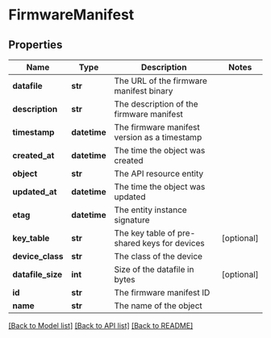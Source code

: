 # FirmwareManifest

## Properties
Name | Type | Description | Notes
------------ | ------------- | ------------- | -------------
**datafile** | **str** | The URL of the firmware manifest binary | 
**description** | **str** | The description of the firmware manifest | 
**timestamp** | **datetime** | The firmware manifest version as a timestamp | 
**created_at** | **datetime** | The time the object was created | 
**object** | **str** | The API resource entity | 
**updated_at** | **datetime** | The time the object was updated | 
**etag** | **datetime** | The entity instance signature | 
**key_table** | **str** | The key table of pre-shared keys for devices | [optional] 
**device_class** | **str** | The class of the device | 
**datafile_size** | **int** | Size of the datafile in bytes | [optional] 
**id** | **str** | The firmware manifest ID | 
**name** | **str** | The name of the object | 

[[Back to Model list]](../README.md#documentation-for-models) [[Back to API list]](../README.md#documentation-for-api-endpoints) [[Back to README]](../README.md)


